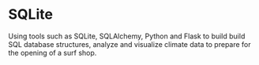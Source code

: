 # SQLite
Using tools such as SQLite, SQLAlchemy, Python and Flask to build build SQL database structures, analyze and visualize climate data to prepare for the opening of a surf shop. 
